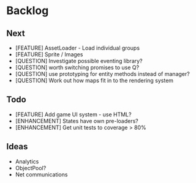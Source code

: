 Backlog
=======

Next
----
* [FEATURE] AssetLoader - Load individual groups
* [FEATURE] Sprite / Images
* [QUESTION] Investigate possible eventing library?
* [QUESTION] worth switching promises to use Q?
* [QUESTION] use prototyping for entity methods instead of manager?
* [QUESTION] Work out how maps fit in to the rendering system

Todo
----
* [FEATURE] Add game UI system - use HTML?
* [ENHANCEMENT] States have own pre-loaders?
* [ENHANCEMENT] Get unit tests to coverage > 80%

Ideas
-----
* Analytics
* ObjectPool?
* Net communications
